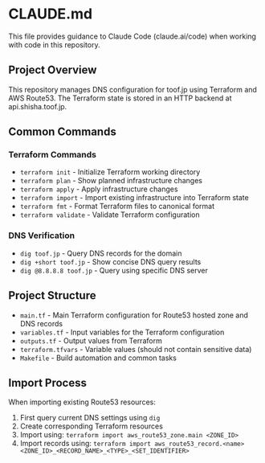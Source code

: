 # CLAUDE.md

This file provides guidance to Claude Code (claude.ai/code) when working with code in this repository.

## Project Overview

This repository manages DNS configuration for toof.jp using Terraform and AWS Route53. The Terraform state is stored in an HTTP backend at api.shisha.toof.jp.

## Common Commands

### Terraform Commands
- `terraform init` - Initialize Terraform working directory
- `terraform plan` - Show planned infrastructure changes
- `terraform apply` - Apply infrastructure changes
- `terraform import` - Import existing infrastructure into Terraform state
- `terraform fmt` - Format Terraform files to canonical format
- `terraform validate` - Validate Terraform configuration

### DNS Verification
- `dig toof.jp` - Query DNS records for the domain
- `dig +short toof.jp` - Show concise DNS query results
- `dig @8.8.8.8 toof.jp` - Query using specific DNS server

## Project Structure

- `main.tf` - Main Terraform configuration for Route53 hosted zone and DNS records
- `variables.tf` - Input variables for the Terraform configuration
- `outputs.tf` - Output values from Terraform
- `terraform.tfvars` - Variable values (should not contain sensitive data)
- `Makefile` - Build automation and common tasks

## Import Process

When importing existing Route53 resources:
1. First query current DNS settings using `dig`
2. Create corresponding Terraform resources
3. Import using: `terraform import aws_route53_zone.main <ZONE_ID>`
4. Import records using: `terraform import aws_route53_record.<name> <ZONE_ID>_<RECORD_NAME>_<TYPE>_<SET_IDENTIFIER>`